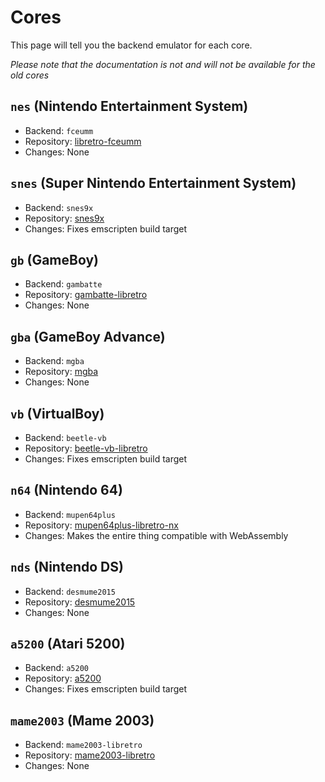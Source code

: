 # Cores

This page will tell you the backend emulator for each core.

*Please note that the documentation is not and will not be available for the old cores*


## `nes` (Nintendo Entertainment System)

- Backend: `fceumm`
- Repository: [libretro-fceumm](https://github.com/libretro/libretro-fceumm)
- Changes: None


## `snes` (Super Nintendo Entertainment System)

- Backend: `snes9x`
- Repository: [snes9x](https://github.com/ethanaobrien/snes9x)
- Changes: Fixes emscripten build target


## `gb` (GameBoy)

- Backend: `gambatte`
- Repository: [gambatte-libretro](https://github.com/libretro/gambatte-libretro)
- Changes: None


## `gba` (GameBoy Advance)

- Backend: `mgba`
- Repository: [mgba](https://github.com/libretro/mgba)
- Changes: None


## `vb` (VirtualBoy)

- Backend: `beetle-vb`
- Repository: [beetle-vb-libretro](https://github.com/ethanaobrien/beetle-vb-libretro)
- Changes: Fixes emscripten build target


## `n64` (Nintendo 64)

- Backend: `mupen64plus`
- Repository: [mupen64plus-libretro-nx](https://github.com/ethanaobrien/mupen64plus-libretro-nx)
- Changes: Makes the entire thing compatible with WebAssembly


## `nds` (Nintendo DS)

- Backend: `desmume2015`
- Repository: [desmume2015](https://github.com/libretro/desmume2015)
- Changes: None


## `a5200` (Atari 5200)

- Backend: `a5200`
- Repository: [a5200](https://github.com/ethanaobrien/a5200)
- Changes: Fixes emscripten build target


## `mame2003` (Mame 2003)

- Backend: `mame2003-libretro`
- Repository: [mame2003-libretro](https://github.com/libretro/mame2003-libretro)
- Changes: None

